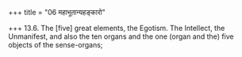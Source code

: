 +++
title = "06 महाभूतान्यहङ्कारो"

+++
13.6. The \[five\] great elements, the Egotism. The Intellect, the
Unmanifest, and also the ten organs and the one (organ and the) five
objects of the sense-organs;
